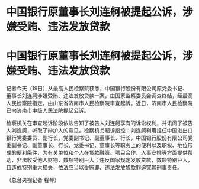 # 中国银行原董事长刘连舸被提起公诉，涉嫌受贿、违法发放贷款

# 中国银行原董事长刘连舸被提起公诉，涉嫌受贿、违法发放贷款

记者今天（19日）从最高人民检察院获悉，中国银行股份有限公司原党委书记、董事长刘连舸涉嫌受贿、违法发放贷款一案，由国家监察委员会调查终结，经最高人民检察院指定，由山东省济南市人民检察院审查起诉。近日，济南市人民检察院已向济南市中级人民法院提起公诉。

检察机关在审查起诉阶段依法告知了被告人刘连舸享有的诉讼权利，并讯问了被告人刘连舸，听取了辩护人的意见。检察机关起诉指控：刘连舸利用担任中国进出口银行党委委员、副行长，党委副书记、副董事长、行长，中国银行股份有限公司党委副书记、副董事长、行长，党委书记、董事长等职务上的便利以及职权、地位形成的便利条件，为有关单位和个人在贷款融资、项目合作、人事安排等方面提供帮助，非法收受他人财物，数额特别巨大；违反国家规定发放贷款，数额特别巨大，且造成特别重大损失，依法应当以受贿罪、违法发放贷款罪追究其刑事责任。

（总台央视记者 程琴）


